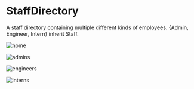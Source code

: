 # StaffDirectory
A staff directory containing multiple different kinds of employees. {Admin, Engineer, Intern} inherit Staff.

![home](https://github.com/lochlannoneill/COMP7013-OOP-GUI/blob/main/screenshots/home.png?raw=true)

![admins](https://github.com/lochlannoneill/COMP7013-OOP-GUI/blob/main/screenshots/admins.png?raw=true)

![engineers](https://github.com/lochlannoneill/COMP7013-OOP-GUI/blob/main/screenshots/engineers.png?raw=true)

![interns](https://github.com/lochlannoneill/COMP7013-OOP-GUI/blob/main/screenshots/interns.png?raw=true)
